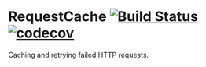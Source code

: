 # RequestCache [![Build Status](https://travis-ci.org/Zireck/RequestCache.svg?branch=master)](https://travis-ci.org/Zireck/RequestCache) [![codecov](https://codecov.io/gh/Zireck/RequestCache/branch/master/graph/badge.svg)](https://codecov.io/gh/Zireck/RequestCache)
Caching and retrying failed HTTP requests.
